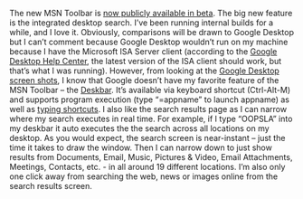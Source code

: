 The new MSN Toolbar is [now publicly available in
beta](http://beta.toolbar.msn.com/). The big new feature is the
integrated desktop search. I’ve been running internal builds for a
while, and I love it. Obviously, comparisons will be drawn to Google
Desktop but I can’t comment because Google Desktop wouldn’t run on my
machine because I have the Microsoft ISA Server client (according to the
[Google Desktop Help
Center](http://desktop.google.com/support/bin/answer.py?answer=10742),
the latest version of the ISA client should work, but that’s what I was
running). However, from looking at the [Google Desktop screen
shots](http://desktop.google.com/screenshots.html), I know that Google
doesn’t have my favorite feature of the MSN Toolbar – the
[Deskbar](http://beta.search.msn.com/docs/toolbar.aspx?t=MSNTbar_CONC_AboutDeskbar.htm).
It’s available via keyboard shortcut (Ctrl-Alt-M) and supports program
execution (type “=appname” to launch appname) as well as [typing
shortcuts](http://beta.search.msn.com/docs/toolbar.aspx?t=MSNTBar_CONC_AboutDeskbarShortcuts.htm&v=02.00.00).
I also like the search results page as I can narrow where my search
executes in real time. For example, if I type “OOPSLA” into my deskbar
it auto executes the the search across all locations on my desktop. As
you would expect, the search screen is near-instant – just the time it
takes to draw the window. Then I can narrow down to just show results
from Documents, Email, Music, Pictures & Video, Email Attachments,
Meetings, Contacts, etc. - in all around 19 different locations. I’m
also only one click away from searching the web, news or images online
from the search results screen.
